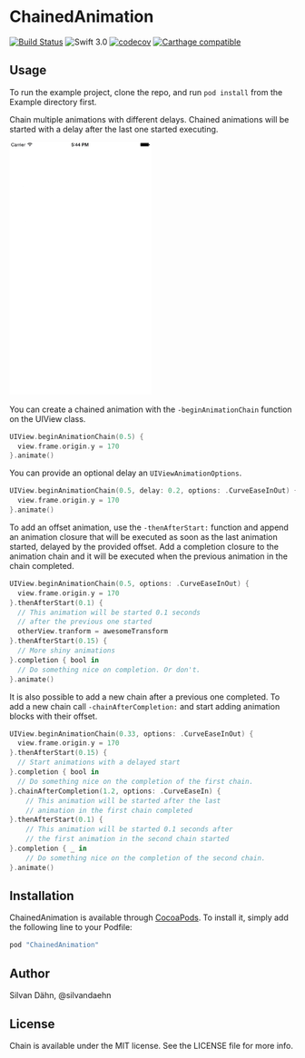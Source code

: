 # ChainedAnimation

[![Build Status](https://travis-ci.org/daehn/ChainedAnimation.svg?branch=develop)](https://travis-ci.org/daehn/ChainedAnimation) ![Swift 3.0](https://img.shields.io/badge/Swift-3.0-orange.svg?style=flat) [![codecov](https://codecov.io/gh/daehn/ChainedAnimation/branch/develop/graph/badge.svg)](https://codecov.io/gh/daehn/ChainedAnimation) [![Carthage compatible](https://img.shields.io/badge/Carthage-compatible-4BC51D.svg?style=flat)](https://github.com/Carthage/Carthage)

## Usage

To run the example project, clone the repo, and run `pod install` from the Example directory first.  

Chain multiple animations with different delays. Chained animations will be started with a delay after the last one started executing.

<img src="chain-example-loop.gif" width="250">

You can create a chained animation with the `-beginAnimationChain` function on the UIView class.

```swift
UIView.beginAnimationChain(0.5) {
  view.frame.origin.y = 170
}.animate()
```

You can provide an optional delay an `UIViewAnimationOptions`.

```swift
UIView.beginAnimationChain(0.5, delay: 0.2, options: .CurveEaseInOut) {
  view.frame.origin.y = 170
}.animate()
```
To add an offset animation, use the `-thenAfterStart:` function and append an
animation closure that will be executed as soon as the last animation started, delayed by the provided offset. Add a completion
closure to the animation chain and it will be executed when the previous animation in the chain completed.

```swift
UIView.beginAnimationChain(0.5, options: .CurveEaseInOut) {
  view.frame.origin.y = 170
}.thenAfterStart(0.1) {
  // This animation will be started 0.1 seconds
  // after the previous one started
  otherView.tranform = awesomeTransform
}.thenAfterStart(0.15) {
  // More shiny animations
}.completion { bool in
  // Do something nice on completion. Or don't.
}.animate()
```

It is also possible to add a new chain after a previous one completed.
To add a new chain call `-chainAfterCompletion:` and start adding animation blocks with their offset.

```swift
UIView.beginAnimationChain(0.33, options: .CurveEaseInOut) {
  view.frame.origin.y = 170
}.thenAfterStart(0.15) {
  // Start animations with a delayed start
}.completion { bool in
  // Do something nice on the completion of the first chain.
}.chainAfterCompletion(1.2, options: .CurveEaseIn) {
    // This animation will be started after the last
    // animation in the first chain completed
}.thenAfterStart(0.1) {
    // This animation will be started 0.1 seconds after
    // the first animation in the second chain started
}.completion { _ in
    // Do something nice on the completion of the second chain.
}.animate()
```

## Installation

ChainedAnimation is available through [CocoaPods](http://cocoapods.org). To install
it, simply add the following line to your Podfile:

```ruby
pod "ChainedAnimation"
```

## Author

Silvan Dähn, @silvandaehn

## License

Chain is available under the MIT license. See the LICENSE file for more info.
